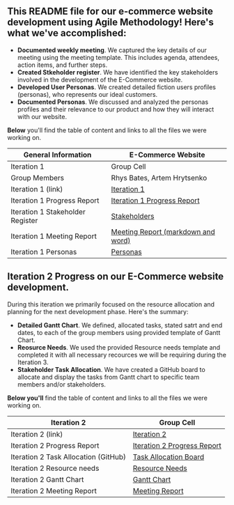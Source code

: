 ## This README file for our e-commerce website development using Agile Methodology! Here's what we've accomplished:

- **Documented weekly meeting**. We captured the key details of our meeting using the meeting template. This includes agenda, attendees, action items, and further steps.
- **Created Stkeholder register**. We have identified the key stakeholders involved in the development of the E-Commerce website.
- **Developed User Personas**. We created detailed fiction users profiles (personas), who represents our ideal customers.
- **Documented Personas**. We discussed and analyzed the personas profiles and their relevance to our product and how they will interact with our website.  

**Below** you'll find the table of content and links to all the files we were working on. 

|General Information | E-Commerce Website |
| --------------------|-----------------------|
| Iteration 1 | Group Cell |
| Group Members | Rhys Bates, Artem Hrytsenko |
| Iteration 1 (link) | [Iteration 1](https://github.com/ArtemHrytsenko04/Agile-Projects-Iteartion1-/tree/main/Iteration%201) |
| Iteration 1 Progress Report | [Iteration 1 Progress Report](https://github.com/ArtemHrytsenko04/Agile-Projects-Iteartion1-/tree/main/Iteration%201/Progress%20report%20(to%20submit)) |
| Iteration 1 Stakeholder Register | [Stakeholders](https://github.com/ArtemHrytsenko04/Agile-Projects-Iteartion1-/tree/main/Iteration%201/stakeholder%20register) |
| Iteration 1 Meeting Report | [Meeting Report (markdown and word)](https://github.com/ArtemHrytsenko04/Agile-Projects-Iteartion1-/tree/main/Iteration%201/Meeting%20Report) |
| Iteration 1 Personas | [Personas](https://github.com/ArtemHrytsenko04/Agile-Projects-Iteartion1-/tree/main/Iteration%201/Personas) | 

## Iteration 2 Progress on our E-Commerce website development. 

During this iteration we primarily focused on the resource allocation and planning for the next development phase. Here's the summary: 

- **Detailed Gantt Chart**. We defined, allocated tasks, stated satrt and end dates, to each of the group members using provided template of Gantt Chart.
- **Reosurce Needs**. We used the provided Resource needs template and completed it with all necessary recources we will be requiring during the Iteration 3.
- **Stakeholder Task Allocation**. We have created a GitHub board to allocate and display the tasks from Gantt chart to specific team members and/or stakeholders. 

**Below you'll** find the table of content and links to all the files we were working on. 

|Iteration 2 | Group Cell |
| ----------- | --------- |
| Iteration 2 (link) | [Iteration 2](https://github.com/ArtemHrytsenko04/Agile-Projects-Iteartion1-/tree/main/Iteration%202) |
| Iteration 2 Progress Report | [Iteration 2 Progress Report](https://github.com/ArtemHrytsenko04/Agile-Projects-Iteartion1-/tree/main/Iteration%202) |
| Iteration 2 Task Allocation (GitHub) | [Task Allocation Board](https://github.com/ArtemHrytsenko04/Agile-Projects-Iteartion1-/issues)
| Iteration 2 Resource needs | [Resource Needs](https://github.com/ArtemHrytsenko04/Agile-Projects-Iteartion1-/tree/main/Iteration%202) |
| Iteration 2 Gantt Chart | [Gantt Chart](https://github.com/ArtemHrytsenko04/Agile-Projects-Iteartion1-/tree/main/Iteration%202) |
| Iteration 2 Meeting Report | [Meeting Report](https://github.com/ArtemHrytsenko04/Agile-Projects-Iteartion1-/tree/main/Iteration%202) |





